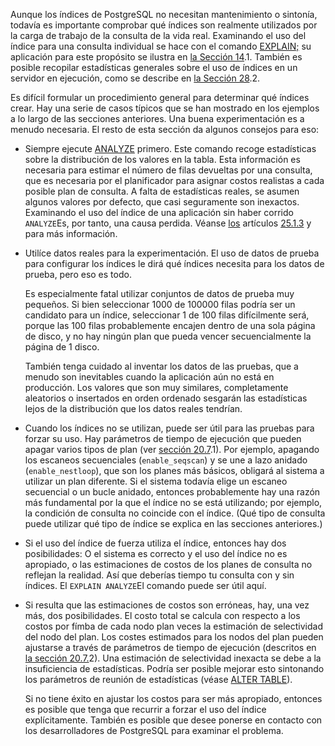 Aunque los índices de PostgreSQL no necesitan mantenimiento o sintonía, todavía es importante comprobar  qué índices son realmente utilizados por la carga de trabajo de la  consulta de la vida real. Examinando el uso del índice para una consulta individual se hace con el comando [EXPLAIN;](https://www.postgresql.org/docs/current/sql-explain.html) su aplicación para este propósito se ilustra en [la Sección 14](https://www.postgresql.org/docs/current/using-explain.html).1. También es posible recopilar estadísticas generales sobre el uso de  índices en un servidor en ejecución, como se describe en [la Sección 28](https://www.postgresql.org/docs/current/monitoring-stats.html).2.

Es difícil formular un procedimiento general para determinar qué  índices crear. Hay una serie de casos típicos que se han mostrado en los ejemplos a lo largo de las secciones anteriores. Una buena  experimentación es a menudo necesaria. El resto de esta sección da  algunos consejos para eso:

- Siempre ejecute [ANALYZE](https://www.postgresql.org/docs/current/sql-analyze.html) primero. Este comando recoge estadísticas sobre la distribución de los  valores en la tabla. Esta información es necesaria para estimar el  número de filas devueltas por una consulta, que es necesaria por el  planificador para asignar costos realistas a cada posible plan de  consulta. A falta de estadísticas reales, se asumen algunos valores por  defecto, que casi seguramente son inexactos. Examinando el uso del  índice de una aplicación sin haber corrido  `ANALYZE`Es, por tanto, una causa perdida. Véanse [los](https://www.postgresql.org/docs/current/routine-vacuuming.html#VACUUM-FOR-STATISTICS) artículos [25.1.3](https://www.postgresql.org/docs/current/routine-vacuuming.html#VACUUM-FOR-STATISTICS) y  para más información.

- Utilíce datos reales para la experimentación. El uso de datos de prueba para configurar los índices le dirá qué índices necesita para los datos de prueba, pero eso es todo.

  Es especialmente fatal utilizar conjuntos de datos de prueba  muy pequeños. Si bien seleccionar 1000 de 100000 filas podría ser un  candidato para un índice, seleccionar 1 de 100 filas difícilmente será,  porque las 100 filas probablemente encajen dentro de una sola página de  disco, y no hay ningún plan que pueda vencer secuencialmente la página  de 1 disco.

  También tenga cuidado al inventar los datos de las pruebas,  que a menudo son inevitables cuando la aplicación aún no está en  producción. Los valores que son muy similares, completamente aleatorios o insertados en orden ordenado sesgarán las estadísticas lejos de la  distribución que los datos reales tendrían.

- Cuando los índices no se utilizan, puede ser útil para las  pruebas para forzar su uso. Hay parámetros de tiempo de ejecución que  pueden apagar varios tipos de plan (ver [sección 20.7](https://www.postgresql.org/docs/current/runtime-config-query.html#RUNTIME-CONFIG-QUERY-ENABLE).1). Por ejemplo, apagando los escaneos secuenciales (`enable_seqscan`) y se une a lazo anidado (`enable_nestloop`), que son los planes más básicos, obligará al sistema a utilizar un plan  diferente. Si el sistema todavía elige un escaneo secuencial o un bucle  anidado, entonces probablemente hay una razón más fundamental por la que el índice no se está utilizando; por ejemplo, la condición de consulta  no coincide con el índice. (Qué tipo de consulta puede utilizar qué tipo de índice se explica en las secciones anteriores.)

- Si el uso del índice de fuerza utiliza el índice, entonces  hay dos posibilidades: O el sistema es correcto y el uso del índice no  es apropiado, o las estimaciones de costos de los planes de consulta no  reflejan la realidad. Así que deberías tiempo tu consulta con y sin  índices. El  `EXPLAIN ANALYZE`El comando puede ser útil aquí.

- Si resulta que las estimaciones de costos son erróneas, hay,  una vez más, dos posibilidades. El costo total se calcula con respecto a los costos por fímba de cada nodo plan veces la estimación de  selectividad del nodo del plan. Los costes estimados para los nodos del  plan pueden ajustarse a través de parámetros de tiempo de ejecución  (descritos en [la sección 20.7.](https://www.postgresql.org/docs/current/runtime-config-query.html#RUNTIME-CONFIG-QUERY-CONSTANTS)2). Una estimación de selectividad inexacta se debe a la insuficiencia de  estadísticas. Podría ser posible mejorar esto sintonando los parámetros  de reunión de estadísticas (véase [ALTER TABLE](https://www.postgresql.org/docs/current/sql-altertable.html)).

  Si no tiene éxito en ajustar los costos para ser más  apropiado, entonces es posible que tenga que recurrir a forzar el uso  del índice explícitamente. También es posible que desee ponerse en  contacto con los desarrolladores de PostgreSQL para examinar el problema.
